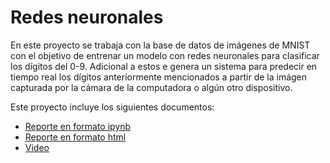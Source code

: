 # Redes neuronales
En este proyecto se trabaja con la base de datos de imágenes de MNIST con el objetivo de entrenar un modelo con redes neuronales para clasificar los dígitos del 0-9. Adicional a estos e genera un sistema para predecir en tiempo real los dígitos anteriormente mencionados a partir de la imágen capturada por la cámara de la computadora o algún otro dispositivo.

Este proyecto incluye los siguientes documentos:
- [Reporte en formato ipynb](./Redes.ipynb)
- [Reporte en formato html](./Redes.html)
- [Video](./A3.2_612498.mp4)
